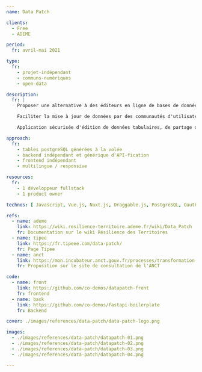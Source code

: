 ```yaml
---
name: Data Patch

clients: 
  - Free
  - ADEME

period: 
  fr: avril-mai 2021

type:
  fr:
    - projet-indépendant
    - communs-numériques
    - open-data

description:
  fr: |
    Proposer une alternative à des éditeurs en ligne de bases de données propriétaires tels que Airtable, en y ajoutant une fonctionnalité de contribution ouverte / modération (s'inspirant de Wikipedia). 

    Faciliter la mise à jour de données par des communautés d'utilisateurs.

    Application sécurisée d'édition de données tabulaires, de partage de données (API, iframe, widget), de gestion de base de données relationnelles, de contribution ouverte et de modération.

approach:
  fr: 
    - tables postgreSQL générées à la volée
    - backend indépendant et générique d'API-fication
    - frontend indépendant
    - multilingue / responsive

resources:
  fr: 
    - 1 développeur fullstack
    - 1 product owner

technos: [ Javascript, Vue.js, Nuxt.js, Draggable.js, PostgreSQL, Oauth2, FastAPI, SocketIO, Y.js, i18n ]

refs:
  - name: ademe
    link: https://wiki.resilience-territoire.ademe.fr/wiki/Data_Patch
    fr: Documentation sur le wiki Résilience des Territoires
  - name: tipee
    link: https://fr.tipeee.com/data-patch/
    fr: Page Tipee
  - name: anct
    link: https://mon.incubateur.anct.gouv.fr/processes/transformation-numerique/f/5/proposals/242
    fr: Proposition sur le site de consultation de l'ANCT

code:
  - name: front
    link: https://github.com/co-demos/datapatch-front
    fr: frontend
  - name: back
    link: https://github.com/co-demos/fastapi-boilerplate
    fr: Backend

cover: ./images/references/data-patch/data-patch-logo.png

images:
  - ./images/references/data-patch/datapatch-01.png
  - ./images/references/data-patch/datapatch-02.png
  - ./images/references/data-patch/datapatch-03.png
  - ./images/references/data-patch/datapatch-04.png

---
```

